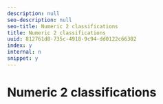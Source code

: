 ```yaml
---
description: null
seo-description: null
seo-title: Numeric 2 classifications
title: Numeric 2 classifications
uuid: 812761d8-735c-4918-9c94-dd0122c66302
index: y
internal: n
snippet: y
---
```


# Numeric 2 classifications

